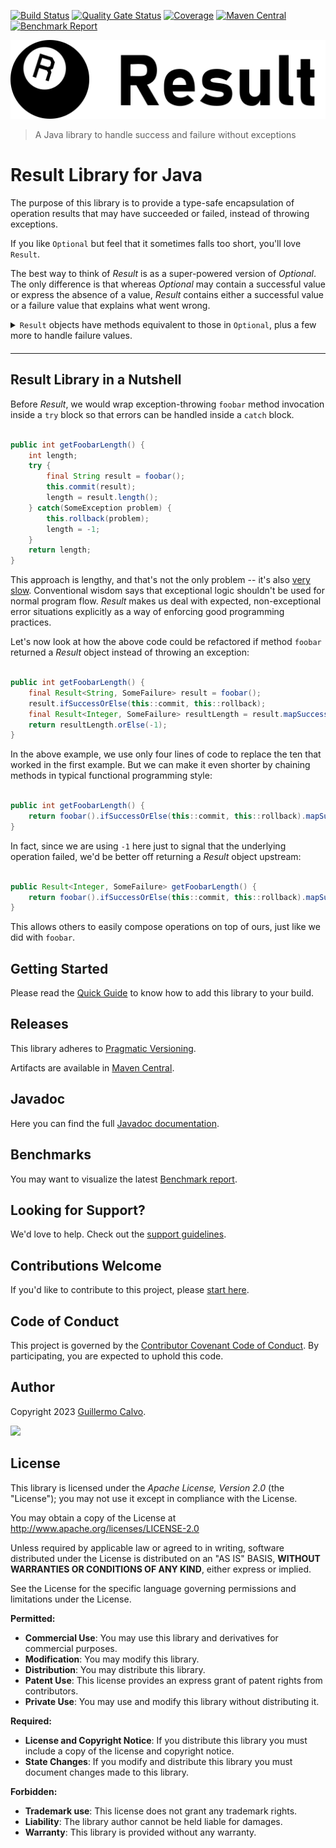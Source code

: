 
[![Build Status][BADGE_BUILD_STATUS]][BUILD_STATUS]
[![Quality Gate Status][BADGE_QUALITY_GATE]][QUALITY_GATE]
[![Coverage][BADGE_CODE_COVERAGE]][CODE_COVERAGE]
[![Maven Central][BADGE_ARTIFACTS]][ARTIFACTS]
[![Benchmark Report][BADGE_BENCHMARK]][BENCHMARK]


![Result Library for Java](docs/result.svg)
> A Java library to handle success and failure without exceptions


# Result Library for Java

The purpose of this library is to provide a type-safe encapsulation of operation results that may have succeeded or
failed, instead of throwing exceptions.

If you like `Optional` but feel that it sometimes falls too short, you'll love `Result`.

The best way to think of _Result_ is as a super-powered version of _Optional_. The only difference is that whereas
_Optional_ may contain a successful value or express the absence of a value, _Result_ contains either a successful value
or a failure value that explains what went wrong.

<details style="margin-bottom: 20px">
 <summary style="display: list-item"><code>Result</code> objects have methods equivalent to those in
 <code>Optional</code>, plus a few more to handle failure values.</summary>
 <div markdown="1">

| Optional                | Result                  |
|-------------------------|-------------------------|
| `isPresent`             | `hasSuccess`            |
| `isEmpty`               | `hasFailure`            |
| `get`                   | `getSuccess`            |
|                         | `getFailure`            |
| `orElse`                | `orElse`                |
| `orElseGet`             | `orElseMap`             |
| `orElseThrow`           |                         |
| `stream`                | `streamSuccess`         |
|                         | `streamFailure`         |
| `ifPresent`             | `ifSuccess`             |
|                         | `ifFailure`             |
| `ifPresentOrElse`       | `ifSuccessOrElse`       |
| `filter`                | `filter`                |
|                         | `recover`               |
| `map`                   | `mapSuccess`            |
|                         | `mapFailure`            |
|                         | `map`                   |
| `flatMap`               | `flatMapSuccess`        |
| `or`                    | `flatMapFailure`        |
|                         | `flatMap`               |

 </div>
</details>

---


## Result Library in a Nutshell

Before _Result_, we would wrap exception-throwing `foobar` method invocation inside a `try` block so that errors can be
handled inside a `catch` block.

```java

public int getFoobarLength() {
    int length;
    try {
        final String result = foobar();
        this.commit(result);
        length = result.length();
    } catch(SomeException problem) {
        this.rollback(problem);
        length = -1;
    }
    return length;
}

```

This approach is lengthy, and that's not the only problem -- it's also [very slow][BENCHMARK]. Conventional wisdom says
that exceptional logic shouldn't be used for normal program flow. _Result_ makes us deal with expected, non-exceptional
error situations explicitly as a way of enforcing good programming practices.

Let's now look at how the above code could be refactored if method `foobar` returned a _Result_ object instead of
throwing an exception:

```java

public int getFoobarLength() {
    final Result<String, SomeFailure> result = foobar();
    result.ifSuccessOrElse(this::commit, this::rollback);
    final Result<Integer, SomeFailure> resultLength = result.mapSuccess(String::length);
    return resultLength.orElse(-1);
}

```

In the above example, we use only four lines of code to replace the ten that worked in the first example. But we can
make it even shorter by chaining methods in typical functional programming style:

```java

public int getFoobarLength() {
    return foobar().ifSuccessOrElse(this::commit, this::rollback).mapSuccess(String::length).orElse(-1);
}

```

In fact, since we are using `-1` here just to signal that the underlying operation failed, we'd be better off returning
a _Result_ object upstream:

```java

public Result<Integer, SomeFailure> getFoobarLength() {
    return foobar().ifSuccessOrElse(this::commit, this::rollback).mapSuccess(String::length);
}

```

This allows others to easily compose operations on top of ours, just like we did with `foobar`.


## Getting Started

Please read the [Quick Guide][QUICK_GUIDE] to know how to add this library to your build.


## Releases

This library adheres to [Pragmatic Versioning][PRAGVER].

Artifacts are available in [Maven Central][ARTIFACTS].


## Javadoc

Here you can find the full [Javadoc documentation][JAVADOC].


## Benchmarks

You may want to visualize the latest [Benchmark report][BENCHMARK].


## Looking for Support?

We'd love to help. Check out the [support guidelines][SUPPORT].


## Contributions Welcome

If you'd like to contribute to this project, please [start here][CONTRIBUTING].


## Code of Conduct

This project is governed by the [Contributor Covenant Code of Conduct][CODE_OF_CONDUCT].
By participating, you are expected to uphold this code.


## Author

Copyright 2023 [Guillermo Calvo][AUTHOR].

[![][GUILLERMO_IMAGE]][GUILLERMO]


## License

This library is licensed under the *Apache License, Version 2.0* (the "License");
you may not use it except in compliance with the License.

You may obtain a copy of the License at <http://www.apache.org/licenses/LICENSE-2.0>

Unless required by applicable law or agreed to in writing, software distributed under the License
is distributed on an "AS IS" BASIS, **WITHOUT WARRANTIES OR CONDITIONS OF ANY KIND**, either express or implied.

See the License for the specific language governing permissions and limitations under the License.


**Permitted:**

- **Commercial Use**: You may use this library and derivatives for commercial purposes.
- **Modification**: You may modify this library.
- **Distribution**: You may distribute this library.
- **Patent Use**: This license provides an express grant of patent rights from contributors.
- **Private Use**: You may use and modify this library without distributing it.

**Required:**

- **License and Copyright Notice**: If you distribute this library you must include a copy of the license and copyright
  notice.
- **State Changes**: If you modify and distribute this library you must document changes made to this library.

**Forbidden:**

- **Trademark use**: This license does not grant any trademark rights.
- **Liability**: The library author cannot be held liable for damages.
- **Warranty**: This library is provided without any warranty.


[ARTIFACTS]:                    https://search.maven.org/artifact/com.leakyabstractions/result/
[AUTHOR]:                       https://github.com/guillermocalvo/
[BADGE_ARTIFACTS]:              https://img.shields.io/endpoint?url=https://dev.leakyabstractions.com/result/badge.json&logo=Gradle&label=maven-central&labelColor=555
[BADGE_BENCHMARK]:              https://img.shields.io/endpoint?url=https://dev.leakyabstractions.com/result-benchmark/badge.json&style=flat
[BADGE_BUILD_STATUS]:           https://github.com/leakyabstractions/result/workflows/Build/badge.svg
[BADGE_CODE_COVERAGE]:          https://sonarcloud.io/api/project_badges/measure?project=LeakyAbstractions_result&metric=coverage
[BADGE_QUALITY_GATE]:           https://sonarcloud.io/api/project_badges/measure?project=LeakyAbstractions_result&metric=alert_status
[BENCHMARK]:                    https://dev.leakyabstractions.com/result-benchmark/
[BUILD_STATUS]:                 https://github.com/LeakyAbstractions/result/actions?query=workflow%3ABuild
[CODE_COVERAGE]:                https://sonarcloud.io/component_measures?id=LeakyAbstractions_result&metric=coverage&view=list
[CODE_OF_CONDUCT]:              https://dev.leakyabstractions.com/result/CODE_OF_CONDUCT.html
[CONTRIBUTING]:                 https://dev.leakyabstractions.com/result/CONTRIBUTING.html
[GUILLERMO]:                    https://guillermo.dev/
[GUILLERMO_IMAGE]:              https://guillermo.dev/assets/images/thumb.png
[JAVADOC]:                      https://dev.leakyabstractions.com/result/javadoc/
[PRAGVER]:                      https://pragver.github.io/
[QUALITY_GATE]:                 https://sonarcloud.io/dashboard?id=LeakyAbstractions_result
[QUICK_GUIDE]:                  https://dev.leakyabstractions.com/result/
[SUPPORT]:                      https://dev.leakyabstractions.com/result/SUPPORT.html

